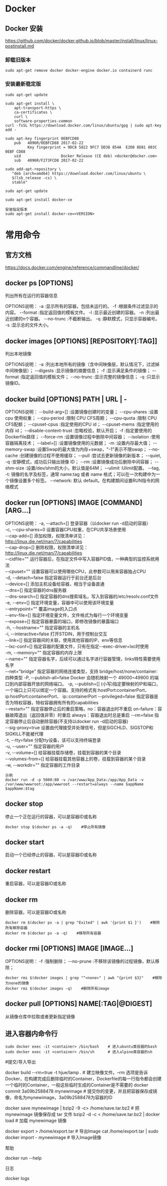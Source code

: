 # Docker

## Docker 安装
https://github.com/docker/docker.github.io/blob/master/install/linux/linux-postinstall.md

### 卸载旧版本
```
sudo apt-get remove docker docker-engine docker.io containerd runc
```

### 安装最新稳定版
```
sudo apt-get update

sudo apt-get install \
    apt-transport-https \
    ca-certificates \
    curl \
    software-properties-common
curl -fsSL https://download.docker.com/linux/ubuntu/gpg | sudo apt-key add -

sudo apt-key fingerprint 0EBFCD88
    pub   4096R/0EBFCD88 2017-02-22
          Key fingerprint = 9DC8 5822 9FC7 DD38 854A  E2D8 8D81 803C 0EBF CD88
    uid                  Docker Release (CE deb) <docker@docker.com>
    sub   4096R/F273FCD8 2017-02-22

sudo add-apt-repository \
   "deb [arch=amd64] https://download.docker.com/linux/ubuntu \
   $(lsb_release -cs) \
   stable"

sudo apt-get update

sudo apt-get install docker-ce

安装指定版本
sudo apt-get install docker-ce=<VERSION>
```


# 常用命令
## 官方文档
https://docs.docker.com/engine/reference/commandline/docker/

## docker ps [OPTIONS]
列出所有在运行的容器信息

OPTIONS说明：
    -a :显示所有的容器，包括未运行的。
    -f :根据条件过滤显示的内容。
    --format :指定返回值的模板文件。
    -l :显示最近创建的容器。
    -n :列出最近创建的n个容器。
    --no-trunc :不截断输出。
    -q :静默模式，只显示容器编号。
    -s :显示总的文件大小。

## docker images [OPTIONS] [REPOSITORY[:TAG]]
列出本地镜像

OPTIONS说明：
    -a :列出本地所有的镜像（含中间映像层，默认情况下，过滤掉中间映像层）；
    --digests :显示镜像的摘要信息；
    -f :显示满足条件的镜像；
    --format :指定返回值的模板文件；
    --no-trunc :显示完整的镜像信息；
    -q :只显示镜像ID。

## docker build [OPTIONS] PATH | URL | -
OPTIONS说明：
    --build-arg=[] :设置镜像创建时的变量；
    --cpu-shares :设置 cpu 使用权重；
    --cpu-period :限制 CPU CFS周期；
    --cpu-quota :限制 CPU CFS配额；
    --cpuset-cpus :指定使用的CPU id；
    --cpuset-mems :指定使用的内存 id；
    --disable-content-trust :忽略校验，默认开启；
    -f :指定要使用的Dockerfile路径；
    --force-rm :设置镜像过程中删除中间容器；
    --isolation :使用容器隔离技术；
    --label=[] :设置镜像使用的元数据；
    -m :设置内存最大值；
    --memory-swap :设置Swap的最大值为内存+swap，"-1"表示不限swap；
    --no-cache :创建镜像的过程不使用缓存；
    --pull :尝试去更新镜像的新版本；
    --quiet, -q :安静模式，成功后只输出镜像 ID；
    --rm :设置镜像成功后删除中间容器；
    --shm-size :设置/dev/shm的大小，默认值是64M；
    --ulimit :Ulimit配置。
    --tag, -t: 镜像的名字及标签，通常 name:tag 或者 name 格式；可以在一次构建中为一个镜像设置多个标签。
    --network: 默认 default。在构建期间设置RUN指令的网络模式

## docker run [OPTIONS] IMAGE [COMMAND] [ARG...]
OPTIONS说明：
    -a, --attach=[]            登录容器（以docker run -d启动的容器）  
    -c, --cpu-shares=0         设置容器CPU权重，在CPU共享场景使用  
    --cap-add=[]               添加权限，权限清单详见：http://linux.die.net/man/7/capabilities  
    --cap-drop=[]              删除权限，权限清单详见：http://linux.die.net/man/7/capabilities  
    --cidfile=""               运行容器后，在指定文件中写入容器PID值，一种典型的监控系统用法  
    --cpuset=""                设置容器可以使用哪些CPU，此参数可以用来容器独占CPU  
    -d, --detach=false         指定容器运行于前台还是后台   
    --device=[]                添加主机设备给容器，相当于设备直通  
    --dns=[]                   指定容器的dns服务器  
    --dns-search=[]            指定容器的dns搜索域名，写入到容器的/etc/resolv.conf文件  
    -e, --env=[]               指定环境变量，容器中可以使用该环境变量  
    --entrypoint=""            覆盖image的入口点  
    --env-file=[]              指定环境变量文件，文件格式为每行一个环境变量  
    --expose=[]                指定容器暴露的端口，即修改镜像的暴露端口  
    -h, --hostname=""          指定容器的主机名  
    -i, --interactive=false    打开STDIN，用于控制台交互  
    --link=[]                  指定容器间的关联，使用其他容器的IP、env等信息  
    --lxc-conf=[]              指定容器的配置文件，只有在指定--exec-driver=lxc时使用  
    -m, --memory=""            指定容器的内存上限  
    --name=""                  指定容器名字，后续可以通过名字进行容器管理，links特性需要使用名字  
    --net="bridge"             指定容器的网络连接类型，支持 bridge/host/none/container: 四种类型 
    -P, --publish-all=false    Docker 会随机映射一个 49000~49900 的端口到内部容器开放的网络端口。
    -p, --publish=[]           (小写)指定要映射的IP和端口，一个端口上只可以绑定一个容器。支持的格式有:hostPort:containerPort、ip:hostPort:containerPort、 ip::containerPort
    --privileged=false         指定容器是否为特权容器，特权容器拥有所有的capabilities  
    --restart=""               指定容器停止后的重启策略，no：容器退出时不重启 on-failure：容器故障退出（返回值非零）时重启 always：容器退出时总是重启 
    --rm=false                 指定容器停止后自动删除容器(不支持以docker run -d启动的容器)  
    --sig-proxy=true           设置由代理接受并处理信号，但是SIGCHLD、SIGSTOP和SIGKILL不能被代理  
    -t, --tty=false            分配tty设备，该可以支持终端登录  
    -u, --user=""              指定容器的用户  
    -v, --volume=[]            给容器挂载存储卷，挂载到容器的某个目录  
    --volumes-from=[]          给容器挂载其他容器上的卷，挂载到容器的某个目录  
    -w, --workdir=""           指定容器的工作目录  
```
示例
docker run -d -p 5000:80 -v /var/www/App_Data:/app/App_Data -v /var/www/wwwroot:/app/wwwroot --restart=always --name $appName $appName:$tag
```


## docker stop <container>
停止一个正在运行的容器，<container>可以是容器ID或名称
```
docker stop $(docker ps -a -q)    #停止所有镜像
```

## docker start <container>
启动一个已经停止的容器，<container>可以是容器ID或名称

## docker restart <container>
重启容器，<container>可以是容器ID或名称

## docker rm <container>
删除容器，<container>可以是容器ID或名称
```
docker rm $(docker ps -a | grep "Exited" | awk '{print $1 }')    #移除所有移除容器
docker rm $(docker ps -a -q)    #移除所有容器
```

## docker rmi [OPTIONS] IMAGE [IMAGE...]
OPTIONS说明：
    -f :强制删除；
    --no-prune :不移除该镜像的过程镜像，默认移除；
```
docker rmi $(docker images | grep "^<none>" | awk "{print $3}"    #移除为none的镜像
docker rmi $(docker images -q)    #删除所有image
```

## docker pull [OPTIONS] NAME[:TAG|@DIGEST]
从镜像仓库中拉取或者更新指定镜像

## 进入容器内命令行
```
sudo docker exec -it <container> /bin/bash    # 进入ubuntu类容器的bash
sudo docker exec -it <container> /bin/sh      # 进入alpine类容器的sh
```

#提交/导入导出

docker build --rm=true -t hjue/lamp .    # 建立映像文件。–rm 选项是告诉Docker，在构建完成后删除临时的Container，Dockerfile的每一行指令都会创建一个临时的Container，一般这些临时生成的Container是不需要的
docker commit 3a09b2588478 mynewimage    # 提交你的变更，并且把容器保存成镜像，命名为mynewimage，3a09b2588478为容器的ID

docker save mynewimage | bzip2 -9 -c> /home/save.tar.bz2  # 把 mynewimage 镜像保存成 tar 文件
bzip2 -d -c < /home/save.tar.bz2 | docker load            # 加载 mynewimage 镜像

docker export <CONTAINER ID> > /home/export.tar           # 导出Image
cat /home/export.tar | sudo docker import - mynewimage    # 导入Image镜像

帮助

docker run --help

日志

docker logs <container>